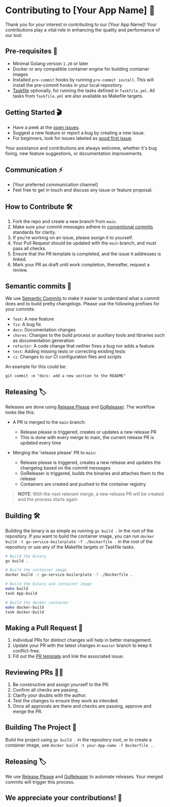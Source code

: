 # Contributing to [Your App Name] 🤝

Thank you for your interest in contributing to our [Your App Name]! Your contributions play a vital role in enhancing the quality and performance of our tool.

## Pre-requisites 💼

* Minimal Golang version `1.20` or later
* Docker or any compatible container engine for building container images
* Installed `pre-commit` hooks by running `pre-commit install`. This will install the pre-commit hooks in your local repository.
* [Taskfile](https://taskfile.dev/#/) optionally, for running the tasks defined in `Taskfile.yml`. All tasks from `Taskfile.yml` are also available as Makefile targets.

## Getting Started 🎬

* Have a peek at the [open issues](https://github.com/your-github-username/your-repo/issues).
* Suggest a new feature or report a bug by creating a new issue.
* For beginners, look for issues labeled as [good first issue](https://github.com/your-github-username/your-repo/issues?q=is%3Aissue+is%3Aopen+label%3A%22good+first+issue%22).

Your assistance and contributions are always welcome, whether it's bug fixing, new feature suggestions, or documentation improvements.

## Communication ⚡

* [Your preferred communication channel]
* Feel free to get in touch and discuss any issue or feature proposal.

## How to Contribute 🛠️

1. Fork the repo and create a new branch from `main`.
2. Make sure your commit messages adhere to [conventional commits](https://www.conventionalcommits.org/en/v1.0.0/) standards for clarity.
3. If you're working on an issue, please assign it to yourself.
4. Your Pull Request should be updated with the `main` branch, and must pass all checks.
5. Ensure that the PR template is completed, and the issue it addresses is linked.
6. Mark your PR as draft until work completion, thereafter, request a review.

## Semantic commits 📝
We use [Semantic Commits](https://www.conventionalcommits.org/en/v1.0.0/) to make it easier to understand what a commit does and to build pretty changelogs. Please use the following prefixes for your commits:
- `feat`: A new feature
- `fix`: A bug fix
- `docs`: Documentation changes
- `chores`: Changes to the build process or auxiliary tools and libraries such as documentation generation
- `refactor`: A code change that neither fixes a bug nor adds a feature
- `test`: Adding missing tests or correcting existing tests
- `ci`: Changes to our CI configuration files and scripts

An example for this could be:
```
git commit -m "docs: add a new section to the README"
```

## Releasing 🏷️
Releases are done using [Release Please](https://github.com/googleapis/release-please) and [GoReleaser](https://goreleaser.com/). The workflow looks like this:

* A PR is merged to the `main` branch:
  * Release please is triggered, creates or updates a new release PR
  * This is done with every merge to main, the current release PR is updated every time

* Merging the 'release please' PR to `main`:
  * Release please is triggered, creates a new release and updates the changelog based on the commit messages
  * GoReleaser is triggered, builds the binaries and attaches them to the release
  * Containers are created and pushed to the container registry

>**NOTE**: With the next relevant merge, a new release PR will be created and the process starts again

## Building 🛠️
Building the binary is as simple as running `go build .` in the root of the repository. If you want to build the container image, you can run `docker build -t go-service-boilerplate -f ./Dockerfile .` in the root of the repository or use any of the Makefile targets or Taskfile tasks.
```bash
# Build the binary
go build .

# Build the container image
docker build -t go-service-boilerplate -f ./Dockerfile .

# Build the binary and container image
make build
task App-build

# Build the docker container
make docker-build
task docker-build
```



## Making a Pull Request 📝

1. Individual PRs for distinct changes will help in better management.
2. Update your PR with the latest changes in `master` branch to keep it conflict-free.
3. Fill out the [PR template](.github/PULL_REQUEST_TEMPLATE.md) and link the associated issue.

## Reviewing PRs 🕵️‍♀️

1. Be constructive and assign yourself to the PR.
2. Confirm all checks are passing.
3. Clarify your doubts with the author.
4. Test the changes to ensure they work as intended.
5. Once all approvals are there and checks are passing, approve and merge the PR.

## Building The Project 💼

Build the project using `go build .` in the repository root, or to create a container image, use `docker build -t your-App-name -f Dockerfile .`.

## Releasing 🏷️

We use [Release Please](https://github.com/googleapis/release-please) and [GoReleaser](https://goreleaser.com/) to automate releases. Your merged commits will trigger this process.

## We appreciate your contributions! 🙌
